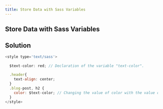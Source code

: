```yaml
---
title: Store Data with Sass Variables
---
```

## Store Data with Sass Variables

## Solution
```javascript
<style type='text/sass'>
  
  $text-color: red; // Declaration of the variable "text-color".
  
  .header{
    text-align: center;
  }
  .blog-post, h2 {
    color: $text-color; // Changing the value of color with the value of "text-color".
  }
</style>
```
